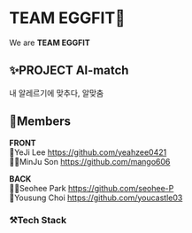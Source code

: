 # TEAM EGGFIT🥚
We are **TEAM EGGFIT**

## ✨PROJECT Al-match
내 알레르기에 맞추다, 알맞춤

## 👥Members
**FRONT**
<br/>
👩YeJi Lee https://github.com/yeahzee0421
<br/>
👩‍🦰MinJu Son https://github.com/mango606

**BACK**
<br/>
👱‍♀️Seohee Park https://github.com/seohee-P
<br/>
👨Yousung Choi https://github.com/youcastle03


### ⚒️Tech Stack
